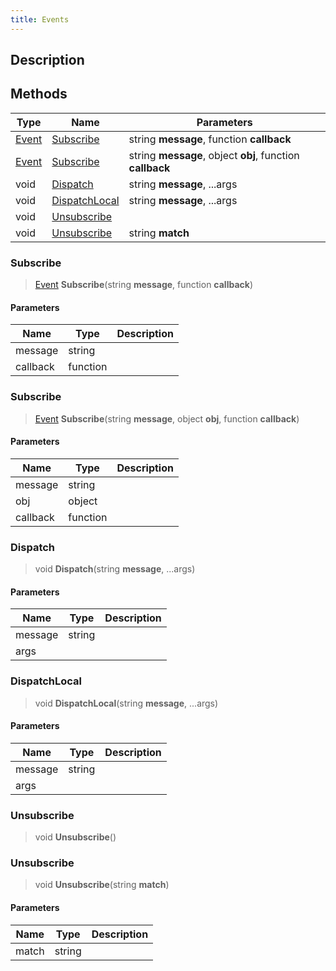 ```yaml
---
title: Events
---
```

## Description

## Methods

| Type                                | Name                            | Parameters                                                |
| ----------------------------------- | ------------------------------- | --------------------------------------------------------- |
| [Event](/vext/ref/shared/class/event) | [Subscribe](#subscribe)         | string **message**, function **callback**                 |
| [Event](/vext/ref/shared/class/event) | [Subscribe](#subscribe)         | string **message**, object **obj**, function **callback** |
| void                                | [Dispatch](#dispatch)           | string **message**, ...args                               |
| void                                | [DispatchLocal](#dispatchlocal) | string **message**, ...args                               |
| void                                | [Unsubscribe](#unsubscribe)     |                                                           |
| void                                | [Unsubscribe](#unsubscribe)     | string **match**                                          |

### Subscribe

> [Event](/vext/ref/shared/class/event) **Subscribe**(string **message**, function **callback**)

#### Parameters

| Name     | Type     | Description |
| -------- | -------- | ----------- |
| message  | string   |             |
| callback | function |             |

### Subscribe

> [Event](/vext/ref/shared/class/event) **Subscribe**(string **message**, object **obj**, function **callback**)

#### Parameters

| Name     | Type     | Description |
| -------- | -------- | ----------- |
| message  | string   |             |
| obj      | object   |             |
| callback | function |             |

### Dispatch

> void **Dispatch**(string **message**, ...args)

#### Parameters

| Name    | Type   | Description |
| ------- | ------ | ----------- |
| message | string |             |
| args    |        |             |

### DispatchLocal

> void **DispatchLocal**(string **message**, ...args)

#### Parameters

| Name    | Type   | Description |
| ------- | ------ | ----------- |
| message | string |             |
| args    |        |             |

### Unsubscribe

> void **Unsubscribe**()

### Unsubscribe

> void **Unsubscribe**(string **match**)

#### Parameters

| Name  | Type   | Description |
| ----- | ------ | ----------- |
| match | string |             |
